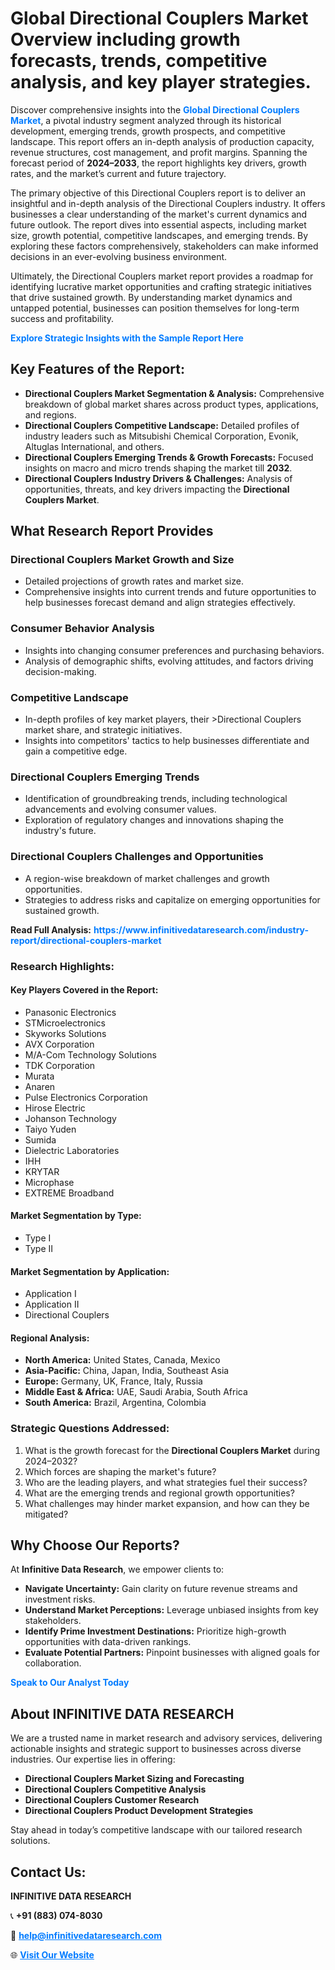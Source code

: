 <h1>Global Directional Couplers Market Overview including growth forecasts, trends, competitive analysis, and key player strategies.</h1>
<p>
Discover comprehensive insights into the 
<a href="https://www.infinitivedataresearch.com/industry-report/directional-couplers-market" rel="dofollow" style="color: #007BFF; text-decoration: none;"><strong>Global Directional Couplers Market</strong></a>, a pivotal industry segment analyzed through its historical development, emerging trends, growth prospects, and competitive landscape. This report offers an in-depth analysis of production capacity, revenue structures, cost management, and profit margins. Spanning the forecast period of <strong>2024–2033</strong>, the report highlights key drivers, growth rates, and the market’s current and future trajectory.
</p>
<p>
The primary objective of this Directional Couplers report is to deliver an insightful and in-depth analysis of the Directional Couplers industry. It offers businesses a clear understanding of the market's current dynamics and future outlook. The report dives into essential aspects, including market size, growth potential, competitive landscapes, and emerging trends. By exploring these factors comprehensively, stakeholders can make informed decisions in an ever-evolving business environment.
</p>
<p>
Ultimately, the Directional Couplers market report provides a roadmap for identifying lucrative market opportunities and crafting strategic initiatives that drive sustained growth. By understanding market dynamics and untapped potential, businesses can position themselves for long-term success and profitability.
</p>
<p>
<a href="https://www.infinitivedataresearch.com/request-sample/reportId=104013" style="color: #007BFF; text-decoration: none;"><strong>Explore Strategic Insights with the Sample Report Here</strong></a>
</p>

<h2>Key Features of the Report:</h2>
<ul>
<li><strong>Directional Couplers Market Segmentation & Analysis:</strong> Comprehensive breakdown of global market shares across product types, applications, and regions.</li>
<li><strong>Directional Couplers Competitive Landscape:</strong> Detailed profiles of industry leaders such as Mitsubishi Chemical Corporation, Evonik, Altuglas International, and others.</li>
<li><strong>Directional Couplers Emerging Trends & Growth Forecasts:</strong> Focused insights on macro and micro trends shaping the market till <strong>2032</strong>.</li>
<li><strong>Directional Couplers Industry Drivers & Challenges:</strong> Analysis of opportunities, threats, and key drivers impacting the <strong>Directional Couplers Market</strong>.</li>
</ul>

<h2>What Research Report Provides</h2>
<h3>Directional Couplers Market Growth and Size</h3>
<ul>
<li>Detailed projections of growth rates and market size.</li>
<li>Comprehensive insights into current trends and future opportunities to help businesses forecast demand and align strategies effectively.</li>
</ul>

<h3>Consumer Behavior Analysis</h3>
<ul>
<li>Insights into changing consumer preferences and purchasing behaviors.</li>
<li>Analysis of demographic shifts, evolving attitudes, and factors driving decision-making.</li>
</ul>

<h3>Competitive Landscape</h3>
<ul>
<li>In-depth profiles of key market players, their >Directional Couplers market share, and strategic initiatives.</li>
<li>Insights into competitors' tactics to help businesses differentiate and gain a competitive edge.</li>
</ul>

<h3>Directional Couplers Emerging Trends</h3>
<ul>
<li>Identification of groundbreaking trends, including technological advancements and evolving consumer values.</li>
<li>Exploration of regulatory changes and innovations shaping the industry's future.</li>
</ul>

<h3>Directional Couplers Challenges and Opportunities</h3>
<ul>
<li>A region-wise breakdown of market challenges and growth opportunities.</li>
<li>Strategies to address risks and capitalize on emerging opportunities for sustained growth.</li>
</ul>
<p><strong>Read Full Analysis:</strong> <a href="https://www.infinitivedataresearch.com/industry-report/directional-couplers-market" rel="dofollow" style="color: #007BFF; text-decoration: none;"><strong>https://www.infinitivedataresearch.com/industry-report/directional-couplers-market</strong></a></p>
<h3>Research Highlights:</h3>
<h4>Key Players Covered in the Report:</h4>
<ul><li>Panasonic Electronics</li><li>STMicroelectronics</li><li>Skyworks Solutions</li><li>AVX Corporation</li><li>M/A-Com Technology Solutions</li><li>TDK Corporation</li><li>Murata</li><li>Anaren</li><li>Pulse Electronics Corporation</li><li>Hirose Electric</li><li>Johanson Technology</li><li>Taiyo Yuden</li><li>Sumida</li><li>Dielectric Laboratories</li><li>IHH</li><li>KRYTAR</li><li>Microphase</li><li>EXTREME Broadband</li></ul>
<h4>Market Segmentation by Type:</h4>
<ul><li>Type I</li><li>Type II</li></ul>
<h4>Market Segmentation by Application:</h4>
<ul><li>Application I</li><li>Application II</li><li>Directional Couplers</li></ul>

<h4>Regional Analysis:</h4>
<ul>
<li><strong>North America:</strong> United States, Canada, Mexico</li>
<li><strong>Asia-Pacific:</strong> China, Japan, India, Southeast Asia</li>
<li><strong>Europe:</strong> Germany, UK, France, Italy, Russia</li>
<li><strong>Middle East & Africa:</strong> UAE, Saudi Arabia, South Africa</li>
<li><strong>South America:</strong> Brazil, Argentina, Colombia</li>
</ul>

<h3>Strategic Questions Addressed:</h3>
<ol>
<li>What is the growth forecast for the <strong>Directional Couplers Market</strong> during 2024–2032?</li>
<li>Which forces are shaping the market's future?</li>
<li>Who are the leading players, and what strategies fuel their success?</li>
<li>What are the emerging trends and regional growth opportunities?</li>
<li>What challenges may hinder market expansion, and how can they be mitigated?</li>
</ol>

<h2>Why Choose Our Reports?</h2>
<p>At <strong>Infinitive Data Research</strong>, we empower clients to:</p>
<ul>
<li><strong>Navigate Uncertainty:</strong> Gain clarity on future revenue streams and investment risks.</li>
<li><strong>Understand Market Perceptions:</strong> Leverage unbiased insights from key stakeholders.</li>
<li><strong>Identify Prime Investment Destinations:</strong> Prioritize high-growth opportunities with data-driven rankings.</li>
<li><strong>Evaluate Potential Partners:</strong> Pinpoint businesses with aligned goals for collaboration.</li>
</ul>
<p><a href="https://www.infinitivedataresearch.com/industry-report/directional-couplers-market" rel="dofollow" style="color: #007BFF; text-decoration: none;"><strong>Speak to Our Analyst Today</strong></a></p>

<h2>About INFINITIVE DATA RESEARCH</h2>
<p>We are a trusted name in market research and advisory services, delivering actionable insights and strategic support to businesses across diverse industries. Our expertise lies in offering:</p>
<ul>
<li><strong>Directional Couplers Market Sizing and Forecasting</strong></li>
<li><strong>Directional Couplers Competitive Analysis</strong></li>
<li><strong>Directional Couplers Customer Research</strong></li>
<li><strong>Directional Couplers Product Development Strategies</strong></li>
</ul>
<p>Stay ahead in today’s competitive landscape with our tailored research solutions.</p>

<h2>Contact Us:</h2>
<p><strong>INFINITIVE DATA RESEARCH</strong></p>
<p>📞 <strong>+91 (883) 074-8030</strong></p>
<p>📧 <strong><a href="mailto:help@infinitivedataresearch.com" style="color: #007BFF;">help@infinitivedataresearch.com</a></strong></p>
<p>🌐 <strong><a href="https://www.infinitivedataresearch.com" rel="dofollow" style="color: #007BFF;">Visit Our Website</a></strong></p>